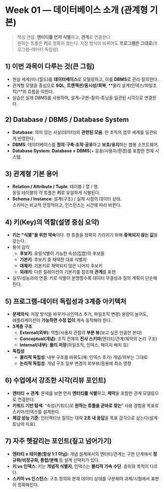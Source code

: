 # Week 01 — 데이터베이스 소개 (관계형 기본)

> 핵심 관점: **엔터티를 먼저 식별**하고, **관계**로 연결한다.  
> 원하는 튜플은 **키**로 정확히 찾는다. 저장 방식이 바뀌어도 **프로그램은 그대로**(프로그램–데이터 독립성).

## 1) 이번 과목이 다루는 것(큰 그림)
- 현실 세계(미니월드)를 **데이터베이스**로 모델링하고, 이를 **DBMS**로 관리·질의한다.
- 관계형 모델을 중심으로 **SQL**, **트랜잭션/동시성/회복**, **물리 설계(인덱스/파일조직)**의 흐름을 익힌다.
- 실습은 실제 DBMS를 사용하며, 설계–구현–질의–튜닝을 일관된 시각으로 연결한다.

## 2) Database / DBMS / Database System
- **Database**: 의미 있는 사실(데이터)의 **관련된 모음**. 한 조직의 업무 세계를 일관되게 반영한다.
- **DBMS**: 데이터베이스를 **정의·구축·조작·공유**하고 **보호/유지**하는 범용 소프트웨어.
- **Database System**: **Database + DBMS**(+ 응용/사용자/환경)를 포함한 전체 시스템.

## 3) 관계형 기본 용어
- **Relation / Attribute / Tuple**: 테이블 / 열 / 행.  
  동일 테이블의 각 튜플은 **키**로 유일하게 식별된다.
- **Schema / Instance**: 설계(구조) / 실제 시점의 데이터 상태.  
  스키마는 비교적 안정적이고, 인스턴스는 시간에 따라 바뀐다.

## 4) 키(Key)의 역할(설명 중심 요약)
- **키는 “식별”을 위한 약속**이다. 한 튜플을 정확히 가리키기 위해 **중복되지 않는 값**을 갖는다.
- 용어 감각
  - **후보키**: 유일식별이 가능한 속성(집합)의 후보들
  - **기본키**: 후보키 중 채택한 대표 식별자
  - **대체키**: 기본키로 채택되지 않은 나머지 후보키
  - **외래키**: 다른 릴레이션의 기본키를 참조해 **관계**를 표현
- 실무/성능과의 연결: 키로 식별이 분명할수록 데이터 무결성과 질의 계획이 단순해진다.

## 5) 프로그램–데이터 독립성과 3계층 아키텍처
- **문제의식**: 저장 방식을 바꾸거나(인덱스 추가, 파일조직 변경) 용량이 늘어도,  
  애플리케이션이 **가능하면 수정 없이** 계속 동작해야 한다.
- **3계층 구조**
  - **External(외부)**: 역할/사용자 관점의 **부분 뷰**(보고 싶은 만큼만 본다)
  - **Conceptual(개념)**: 조직 전체의 **전사 스키마**(엔터티/관계/제약의 논리 구조)
  - **Internal(내부)**: **물리 저장**(파일조직, 인덱스, 페이지 배치 등)
- **독립성**
  - **물리적 독립성**: 내부 구조를 바꿔도(예: 인덱스 추가) 개념/외부는 그대로
  - **논리적 독립성**: 개념 구조 일부 변경이 외부뷰/응용에 최소 영향

## 6) 수업에서 강조한 시각(리뷰 포인트)
- **엔터티 → 관계**: 문제를 보면 먼저 **엔터티를 식별**하고, **제약**을 포함한 관계 모델링으로 연결한다.
- **키워드 기반 탐색**: “속성(키워드)로 **원하는 튜플을 곧바로 찾는**” 사용 경험을 목표로 스키마/인덱스를 설계한다.
- **체감 성능 기준**: 인터랙티브 질의는 대략 **2초 내 응답**을 목표 감각으로 삼는다(설계·튜닝의 지표).

## 7) 자주 헷갈리는 포인트(짚고 넘어가기)
- **엔터티 ≠ 테이블(항상 1:1 아님)**: 개념 설계에서의 엔터티/관계는 구현 단계에서 **정규화/비정규화, 통합/분해** 등 설계 선택지가 있다.
- **키 vs 인덱스**: 키는 **개념적 식별자**, 인덱스는 **물리적 가속 수단**. 층위와 목적이 다르다.
- **스키마 vs 인스턴스**: 구조 정의와 현재 데이터 상태를 구분해야 과제/시험에서 표현이 정확해진다.